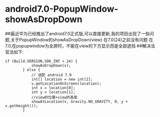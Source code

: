 # android7.0-PopupWindow-showAsDropDown
##最近华为已经推出了android7.0正式版,可以直接更新,我的项目出现了一些问题,关于PopupWindow的showAsDropDown(view)
在7.0(24)之前没有问题
在7.0,在popupwindow为全屏时，不能在view的下方显示而是全部遮挡
##解决法官法如下:
```
if (Build.VERSION.SDK_INT < 24) {
            showAsDropDown(v);
        } else {
            // 适配 android 7.0
            int[] location = new int[2];
            v.getLocationOnScreen(location);
            int x = location[0];
            int y = location[1];
            //view的位置+view的高度
            showAtLocation(v, Gravity.NO_GRAVITY, 0, y + v.getHeight());
        }
```        
